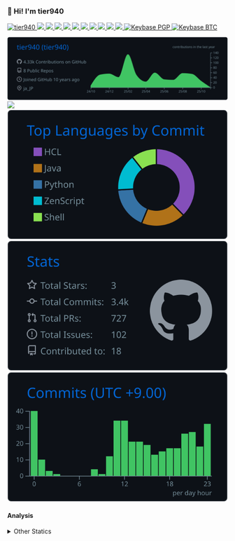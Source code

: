 ### 👋 Hi! I'm tier940

<p align="left"> 
  <a href="https://github.com/tier940/tier940/">
    <img src="https://komarev.com/ghpvc/?username=tier940" alt="tier940" />
  </a>
  <a href="http://twitter.com/tier940">
    <img height="20" src="https://img.shields.io/twitter/follow/tier940?label=Twitter&logo=twitter&style=flat" />
  </a>
  <a href="https://github.com/tier940">
    <img height="20" src="https://img.shields.io/github/followers/tier940?label=follow&logo=github&style=flat" />
  </a>
  <a href="https://www.reddit.com/user/tier940">
    <img height="20" src="https://img.shields.io/reddit/user-karma/combined/tier940?label=Reddit&logo=reddit&style=flat" />
  </a>
  <a href="https://stackoverflow.com/users/17317833/tier940">
    <img height="20" src="https://img.shields.io/stackexchange/stackoverflow/r/17317833?label=StackOverflow&logo=stack-overflow&style=flat" />
  </a>
  <a href="https://zenn.dev/tier940">
    <img height="20" src="https://zenn.badge.nikaera.com/s/tier940/likes" />
  </a>
  <a href="https://zenn.dev/tier940">
    <img height="20" src="https://zenn.badge.nikaera.com/s/tier940/followers" />
  </a>
  <a href="https://zenn.dev/tier940">
    <img height="20" src="https://zenn.badge.nikaera.com/s/tier940/articles" />
  </a>
  <a href="http://qiita.com/tier940">
    <img height="20" src="https://qiita-badge.apiapi.app/s/tier940/posts.svg" />
  </a>
  <a href="http://qiita.com/tier940">
    <img height="20" src="https://qiita-badge.apiapi.app/s/tier940/contributions.svg" />
  </a>
  <a href="https://github.com/tier940/tier940/">
    <img height="20" src="https://github.com/tier940/tier940/actions/workflows/main.yml/badge.svg" />
  </a>
  <a href="https://keybase.io/tier940">
    <img alt="Keybase PGP" src="https://img.shields.io/keybase/pgp/tier940">
  </a>
  <a href="https://keybase.io/tier940">
    <img alt="Keybase BTC" src="https://img.shields.io/keybase/btc/tier940">
  </a>
</p>

[![](https://raw.githubusercontent.com/tier940/tier940/main/profile-summary-card-output/github_dark/0-profile-details.svg)](https://github.com/vn7n24fzkq/github-profile-summary-cards)
[![](https://raw.githubusercontent.com/tier940/tier940/main/profile-summary-card-output/github_dark/1-repos-per-language.svg)](https://github.com/vn7n24fzkq/github-profile-summary-cards) [![](https://raw.githubusercontent.com/tier940/tier940/main/profile-summary-card-output/github_dark/2-most-commit-language.svg)](https://github.com/vn7n24fzkq/github-profile-summary-cards)
[![](https://raw.githubusercontent.com/tier940/tier940/main/profile-summary-card-output/github_dark/3-stats.svg)](https://github.com/vn7n24fzkq/github-profile-summary-cards) [![](https://raw.githubusercontent.com/tier940/tier940/main/profile-summary-card-output/github_dark/4-productive-time.svg)](https://github.com/vn7n24fzkq/github-profile-summary-cards)


#### Analysis
<!-- <img height="150" src="https://github.com/tier940/tier940/blob/master/images/stat.svg" alt="Alternative Text"/> -->

<details>
  <summary>Other Statics</summary>
  <!--START_SECTION:waka-->
![Code Time](http://img.shields.io/badge/Code%20Time-2%2C636%20hrs%2010%20mins-blue)

**🐱 My GitHub Data** 

> 📦 12.2 kB Used in GitHub's Storage 
 > 
> 💼 Opted to Hire
 > 
> 📜 11 Public Repositories 
 > 
> 🔑 1 Private Repositories 
 > 
**I'm an Early 🐤** 

```text
🌞 Morning                622 commits         ███░░░░░░░░░░░░░░░░░░░░░░   11.87 % 
🌆 Daytime                2158 commits        ██████████░░░░░░░░░░░░░░░   41.17 % 
🌃 Evening                1965 commits        █████████░░░░░░░░░░░░░░░░   37.49 % 
🌙 Night                  497 commits         ██░░░░░░░░░░░░░░░░░░░░░░░   09.48 % 
```
📅 **I'm Most Productive on Saturday** 

```text
Monday                   611 commits         ███░░░░░░░░░░░░░░░░░░░░░░   11.66 % 
Tuesday                  952 commits         █████░░░░░░░░░░░░░░░░░░░░   18.16 % 
Wednesday                564 commits         ███░░░░░░░░░░░░░░░░░░░░░░   10.76 % 
Thursday                 704 commits         ███░░░░░░░░░░░░░░░░░░░░░░   13.43 % 
Friday                   660 commits         ███░░░░░░░░░░░░░░░░░░░░░░   12.59 % 
Saturday                 1112 commits        █████░░░░░░░░░░░░░░░░░░░░   21.21 % 
Sunday                   639 commits         ███░░░░░░░░░░░░░░░░░░░░░░   12.19 % 
```


📊 **This Week I Spent My Time On** 

```text
🕑︎ Time Zone: Asia/Tokyo

💬 Programming Languages: 
Java                     1 hr 56 mins        ██████████████░░░░░░░░░░░   55.11 % 
Properties               1 hr 1 min          ███████░░░░░░░░░░░░░░░░░░   29.18 % 
Docker                   9 mins              █░░░░░░░░░░░░░░░░░░░░░░░░   04.44 % 
JSON                     8 mins              █░░░░░░░░░░░░░░░░░░░░░░░░   04.07 % 
INI                      5 mins              █░░░░░░░░░░░░░░░░░░░░░░░░   02.47 % 

🔥 Editors: 
VS Code                  3 hrs 31 mins       █████████████████████████   100.00 % 

💻 Operating System: 
Windows                  3 hrs 22 mins       ████████████████████████░   95.45 % 
Linux                    9 mins              █░░░░░░░░░░░░░░░░░░░░░░░░   04.55 % 
```

**I Mostly Code in Java** 

```text
Java                     9 repos             ██████████░░░░░░░░░░░░░░░   39.13 % 
ZenScript                3 repos             ███░░░░░░░░░░░░░░░░░░░░░░   13.04 % 
HCL                      2 repos             ██░░░░░░░░░░░░░░░░░░░░░░░   08.70 % 
HTML                     2 repos             ██░░░░░░░░░░░░░░░░░░░░░░░   08.70 % 
Python                   1 repo              █░░░░░░░░░░░░░░░░░░░░░░░░   04.35 % 
```



**Timeline**

![Lines of Code chart](https://raw.githubusercontent.com/tier940/tier940/main/assets/bar_graph.png)


 Last Updated on 31/05/2023 00:28:11 UTC
<!--END_SECTION:waka-->
</details>

